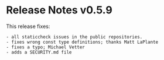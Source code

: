 # Release Notes v0.5.9

This release fixes:

    - all staticcheck issues in the public repositories.
    - fixes wrong const type definitions; thanks Matt LaPlante
    - fixes a typo; Michael Vetter
    - adds a SECURITY.md file
